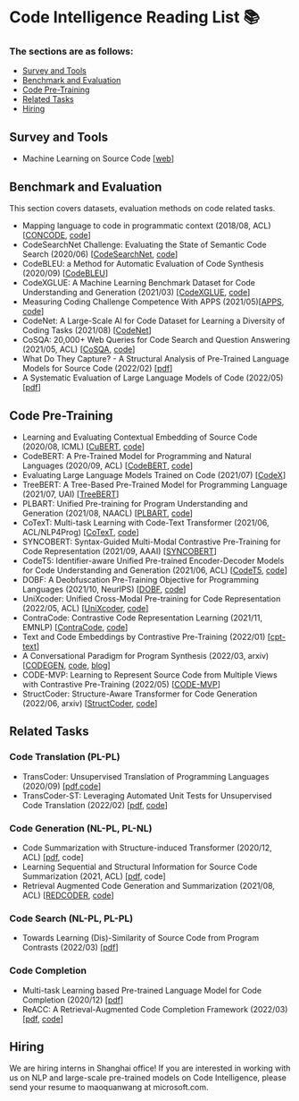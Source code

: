 # Code Intelligence Reading List 📚

### The sections are as follows:
* [Survey and Tools](#survey-and-tools)
* [Benchmark and Evaluation](#benchmark-and-evaluation)
* [Code Pre-Training](#code-pre-training)
* [Related Tasks](#related-tasks)
* [Hiring](#hiring)

## Survey and Tools

* Machine Learning on Source Code [[web](https://ml4code.github.io/)]

## Benchmark and Evaluation
This section covers datasets, evaluation methods on code related tasks.

* Mapping language to code in programmatic context (2018/08, ACL) [[CONCODE](https://arxiv.org/abs/1808.09588), [code](https://github.com/sriniiyer/concode)]
* CodeSearchNet Challenge: Evaluating the State of Semantic Code Search (2020/06) [[CodeSearchNet](https://arxiv.org/pdf/1909.09436.pdf), [code](https://github.com/github/CodeSearchNet)]
* CodeBLEU: a Method for Automatic Evaluation of Code Synthesis (2020/09) [[CodeBLEU](https://arxiv.org/pdf/2009.10297.pdf)]
* CodeXGLUE: A Machine Learning Benchmark Dataset for Code Understanding and Generation (2021/03) [[CodeXGLUE](https://arxiv.org/pdf/2102.04664.pdf), [code](https://github.com/microsoft/CodeXGLUE)]
* Measuring Coding Challenge Competence With APPS (2021/05)[[APPS](https://arxiv.org/pdf/2105.09938.pdf), [code](https://github.com/hendrycks/apps)]
* CodeNet: A Large-Scale AI for Code Dataset for Learning a Diversity of Coding Tasks (2021/08) [[CodeNet](https://arxiv.org/pdf/2105.12655.pdf)]
* CoSQA: 20,000+ Web Queries for Code Search and Question Answering (2021/05, ACL) [[CoSQA](https://arxiv.org/pdf/2105.13239.pdf), [code](https://github.com/Jun-jie-Huang/CoCLR)]
* What Do They Capture? - A Structural Analysis of Pre-Trained Language Models for Source Code (2022/02) [[pdf](https://arxiv.org/pdf/2202.06840.pdf)]
* A Systematic Evaluation of Large Language Models of Code (2022/05) [[pdf](https://arxiv.org/pdf/2202.13169.pdf)]

## Code Pre-Training
* Learning and Evaluating Contextual Embedding of Source Code (2020/08, ICML) [[CuBERT](https://arxiv.org/pdf/2001.00059.pdf), [code](https://github.com/google-research/google-research/tree/master/cubert)]
* CodeBERT: A Pre-Trained Model for Programming and Natural Languages (2020/09, ACL) [[CodeBERT](https://arxiv.org/pdf/2002.08155.pdf), [code](https://github.com/microsoft/CodeBERT)]
* Evaluating Large Language Models Trained on Code (2021/07) [[CodeX](https://arxiv.org/pdf/2107.03374.pdf)]
* TreeBERT: A Tree-Based Pre-Trained Model for Programming Language (2021/07, UAI) [[TreeBERT](https://arxiv.org/pdf/2105.12485.pdf)]
* PLBART: Unified Pre-training for Program Understanding and Generation (2021/08, NAACL) [[PLBART](https://arxiv.org/pdf/2103.06333.pdf), [code](https://github.com/wasiahmad/PLBART)]
* CoTexT: Multi-task Learning with Code-Text Transformer (2021/06, ACL/NLP4Prog) [[CoTexT](https://arxiv.org/pdf/2105.08645.pdf), [code](https://github.com/justinphan3110/CoTexT)]
* SYNCOBERT: Syntax-Guided Multi-Modal Contrastive Pre-Training for Code Representation (2021/09, AAAI) [[SYNCOBERT](https://arxiv.org/pdf/2108.04556v3.pdf)]
* CodeT5: Identifier-aware Unified Pre-trained Encoder-Decoder Models
for Code Understanding and Generation (2021/06, ACL) [[CodeT5](https://arxiv.org/pdf/2109.00859.pdf), [code](https://github.com/salesforce/CodeT5)]
* DOBF: A Deobfuscation Pre-Training Objective for Programming Languages (2021/10, NeurIPS) [[DOBF](https://arxiv.org/pdf/2102.07492.pdf), [code](https://github.com/facebookresearch/CodeGens)]
* UniXcoder: Unified Cross-Modal Pre-training for Code Representation (2022/05, ACL) [[UniXcoder](https://arxiv.org/pdf/2203.03850.pdf), [code](https://github.com/microsoft/CodeBERT)]
* ContraCode: Contrastive Code Representation Learning (2021/11, EMNLP) [[ContraCode](https://arxiv.org/pdf/2007.04973.pdf), [code](https://github.com/parasj/contracode)]
* Text and Code Embeddings by Contrastive Pre-Training (2022/01) [[cpt-text](https://arxiv.org/pdf/2201.10005.pdf)]
* A Conversational Paradigm for Program Synthesis (2022/03, arxiv) [[CODEGEN](https://arxiv.org/abs/2203.13474), [code](https://github.com/salesforce/CodeGen), [blog](https://blog.salesforceairesearch.com/codegen/)]
* CODE-MVP: Learning to Represent Source Code from Multiple Views with Contrastive Pre-Training (2022/05) [[CODE-MVP](https://arxiv.org/pdf/2205.02029.pdf)]
* StructCoder: Structure-Aware Transformer for Code Generation (2022/06, arxiv) [[StructCoder](https://arxiv.org/abs/2206.05239), [code](https://github.com/reddy-lab-code-research/StructCoder)]

## Related Tasks

### Code Translation (PL-PL)
* TransCoder: Unsupervised Translation of Programming Languages (2020/09) [[pdf](https://arxiv.org/pdf/2006.03511.pdf),[code](https://github.com/facebookresearch/CodeGens)]
* TransCoder-ST: Leveraging Automated Unit Tests for Unsupervised Code Translation (2022/02) [[pdf](https://arxiv.org/pdf/2110.06773.pdf), [code](https://github.com/facebookresearch/CodeGens)]

### Code Generation (NL-PL, PL-NL)
* Code Summarization with Structure-induced Transformer (2020/12, ACL) [[pdf](https://arxiv.org/abs/2012.14710v2), code]
* Learning Sequential and Structural Information for Source Code Summarization (2021, ACL) [[pdf](https://aclanthology.org/2021.findings-acl.251.pdf), code]
* Retrieval Augmented Code Generation and Summarization (2021/08, ACL) [[REDCODER](https://arxiv.org/abs/2108.11601), [code](https://github.com/rizwan09/REDCODER)]

### Code Search (NL-PL, PL-PL)
* Towards Learning (Dis)-Similarity of Source Code from Program Contrasts (2022/03) [[pdf](https://arxiv.org/pdf/2110.03868.pdf)]

### Code Completion
* Multi-task Learning based Pre-trained Language Model for Code Completion (2020/12) [[pdf](https://arxiv.org/pdf/2012.14631.pdf)]
* ReACC: A Retrieval-Augmented Code Completion Framework (2022/03) [[pdf](https://arxiv.org/pdf/2203.07722.pdf), [code](https://github.com/microsoft/ReACC)]

## Hiring

We are hiring interns in Shanghai office! If you are interested in working with us on NLP and large-scale pre-trained models on Code Intelligence, please send your resume to maoquanwang at microsoft.com.
